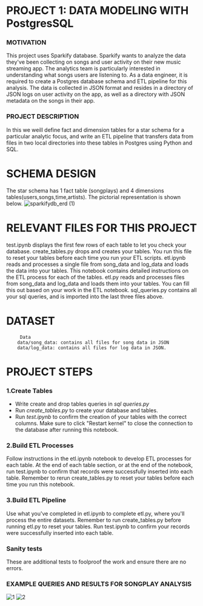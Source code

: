 # PROJECT 1: DATA MODELING WITH PostgresSQL
### MOTIVATION
This project uses Sparkify database. Sparkify  wants to analyze the data they've been collecting on songs and user activity on their new music streaming app. The analytics team is particularly interested in understanding what songs users are listening to.
As a data engineer, it is required to create a Postgres database schema and ETL pipeline for this analysis. The data is collected in JSON format and resides in a directory of JSON logs on user activity on the app, as well as a directory with JSON metadata on the songs in their app.
### PROJECT DESCRIPTION
In this we weill define fact and dimension tables for a star schema for a particular analytic focus, and write an ETL pipeline that transfers data from files in two local directories into these tables in Postgres using Python and SQL.

# SCHEMA DESIGN 
The star schema has 1 fact table (songplays) and 4 dimensions tables(users,songs,time,artists). The pictorial representation is shown below.
![sparkifydb_erd (1)](https://user-images.githubusercontent.com/12171326/168804621-2453f4dd-47d0-49c4-9030-cd0e53b0f9be.png)


# RELEVANT FILES FOR THIS PROJECT
test.ipynb displays the first few rows of each table to let you check your database.
create_tables.py drops and creates your tables. You run this file to reset your tables before each time you run your ETL scripts.
etl.ipynb reads and processes a single file from song_data and log_data and loads the data into your tables. This notebook contains detailed instructions on the ETL process for each of the tables.
etl.py reads and processes files from song_data and log_data and loads them into your tables. You can fill this out based on your work in the ETL notebook.
sql_queries.py contains all your sql queries, and is imported into the last three files above.
# DATASET
         Data
        data/song_data: contains all files for song data in JSON
        data/log_data: contains all files for log data in JSON.
# PROJECT STEPS
### 1.Create Tables 
   - Write create and drop tables queries in *sql queries.py*
   - Run *create_tables.py* to create your database and tables.
   - Run *test.ipynb* to confirm the creation of your tables with the correct columns. Make sure to click "Restart kernel" to close the connection to the database after running this notebook.
 
### 2.Build ETL Processes
Follow instructions in the etl.ipynb notebook to develop ETL processes for each table. At the end of each table section, or at the end of the notebook, run test.ipynb to confirm that records were successfully inserted into each table. Remember to rerun create_tables.py to reset your tables before each time you run this notebook.

### 3.Build ETL Pipeline
Use what you've completed in etl.ipynb to complete etl.py, where you'll process the entire datasets. Remember to run create_tables.py before running etl.py to reset your tables. Run test.ipynb to confirm your records were successfully inserted into each table.

### Sanity tests
These are additional tests to foolproof the work and ensure there are no errors.

### EXAMPLE QUERIES AND RESULTS FOR SONGPLAY ANALYSIS
![1](https://user-images.githubusercontent.com/12171326/168804350-f18e4c7d-23c5-4203-b574-800cd7512d82.PNG)
![2](https://user-images.githubusercontent.com/12171326/168804378-4dc5ff61-3fb3-4484-b267-09e631f1390a.PNG)


    
